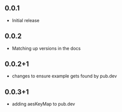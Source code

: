 ## 0.0.1 
- Initial release

## 0.0.2
- Matching up versions in the docs

## 0.0.2+1
- changes to ensure example gets found by pub.dev

## 0.0.3+1
- adding aesKeyMap to pub.dev